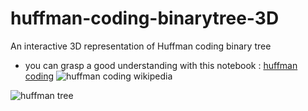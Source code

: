 
# huffman-coding-binarytree-3D
An interactive 3D representation of Huffman coding binary tree
* you can grasp a good understanding with this notebook : [huffman coding](https://colab.research.google.com/drive/15k1SzqZP_G3kDl-UqFl7sqyNyFjotI7A?usp=sharing)
![huffman coding wikipedia](https://en.wikipedia.org/wiki/Huffman_coding)

![huffman tree](https://user-images.githubusercontent.com/84399880/119230055-862f8a00-bb12-11eb-9a83-56b480f2e395.png)

